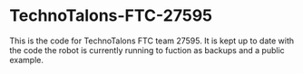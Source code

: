 # TechnoTalons-FTC-27595
This is the code for TechnoTalons FTC team 27595. It is kept up to date with the code the robot is currently running to fuction as backups and a public example.

